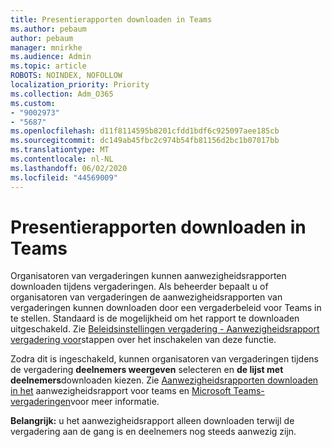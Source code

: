 ```yaml
---
title: Presentierapporten downloaden in Teams
ms.author: pebaum
author: pebaum
manager: mnirkhe
ms.audience: Admin
ms.topic: article
ROBOTS: NOINDEX, NOFOLLOW
localization_priority: Priority
ms.collection: Adm_O365
ms.custom:
- "9002973"
- "5687"
ms.openlocfilehash: d11f8114595b8201cfdd1bdf6c925097aee185cb
ms.sourcegitcommit: dc149ab45fbc2c974b54fb81156d2bc1b07017bb
ms.translationtype: MT
ms.contentlocale: nl-NL
ms.lasthandoff: 06/02/2020
ms.locfileid: "44569009"
---
```

# <a name="download-attendance-reports-in-teams"></a>Presentierapporten downloaden in Teams

Organisatoren van vergaderingen kunnen aanwezigheidsrapporten downloaden tijdens vergaderingen. Als beheerder bepaalt u of organisatoren van vergaderingen de aanwezigheidsrapporten van vergaderingen kunnen downloaden door een vergaderbeleid voor Teams in te stellen. Standaard is de mogelijkheid om het rapport te downloaden uitgeschakeld. Zie [Beleidsinstellingen vergadering - Aanwezigheidsrapport vergadering voor](https://docs.microsoft.com/microsoftteams/meeting-policies-in-teams#meeting-policy-settings---meeting-attendance-report)stappen over het inschakelen van deze functie.

Zodra dit is ingeschakeld, kunnen organisatoren van vergaderingen tijdens de vergadering **deelnemers weergeven** selecteren en **de lijst met deelnemers**downloaden kiezen. Zie [Aanwezigheidsrapporten downloaden in het](https://support.office.com/article/download-attendance-reports-in-teams-ae7cf170-530c-47d3-84c1-3aedac74d310) aanwezigheidsrapport voor teams en [Microsoft Teams-vergaderingen](https://docs.microsoft.com/microsoftteams/teams-analytics-and-reports/meeting-attendance-report)voor meer informatie.

**Belangrijk:** u het aanwezigheidsrapport alleen downloaden terwijl de vergadering aan de gang is en deelnemers nog steeds aanwezig zijn.